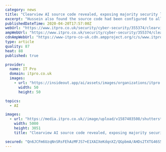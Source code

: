 ```yaml
---
category: news
title: "Clearview AI source code revealed, exposing majority security lapse"
excerpt: "Hussein also found the source code had been configured to allow anyone to register as a new user and log in to the platform. Hoan Ton-That, CEO and co-founder of Clearview AI, responded to the cybersecurity lapse, saying that it “did not expose any personally identifiable information, search history, or biometric identifiers.” He added that ..."
publishedDateTime: 2020-04-20T17:57:00Z
webUrl: "https://www.itpro.co.uk/security/cyber-security/355374/clearview-ai-source-code-revealed-exposing-majority-security-lapse"
ampWebUrl: "https://www.itpro.co.uk/security/cyber-security/355374/clearview-ai-source-code-revealed-exposing-majority-security-lapse?amp"
cdnAmpWebUrl: "https://www-itpro-co-uk.cdn.ampproject.org/c/s/www.itpro.co.uk/security/cyber-security/355374/clearview-ai-source-code-revealed-exposing-majority-security-lapse?amp"
type: article
quality: 87
heat: 88
published: true

provider:
  name: IT Pro
  domain: itpro.co.uk
  images:
    - url: "https://insideout.app/ai/assets/images/organizations/itpro.co.uk-50x50.jpg"
      width: 50
      height: 50

topics:
  - AI

images:
  - url: "https://media.itpro.co.uk//image/upload/v1587403508/shutterstock_1658378527.jpg"
    width: 5000
    height: 3051
    title: "Clearview AI source code revealed, exposing majority security lapse"

secured: "Qn6JCFm6UzqNnSRsFEhAzMFJS7+E1XAIXeKdqnXZ/QGpbmA/AHDs2TXTG46S53P3QObOyQBLl+wYpUsAJum8y5m2h62GWRr0qUKAieCUnPZd/ewZB/Vfvg9I2yVuGSuzQpg5IMvE5XbZ+zkeaLtwmHf0P0cek3bPDQbp1gp3coBqRRDW4hmioRVmV0fx7xwBD34c53PTAADt1mDwharzxxbaFxWSplPAq5LM/MdLjaMzy/3I/x0uDck/03xds88El+D77EfDN/3W1E/RFTJn6x+FONT3jkKRm1wZsFdSgmPcLqDNqE9Y+4wCvpvxvMgp;5aPPCX7JdDBvnMunpTIYXQ=="
---
```


